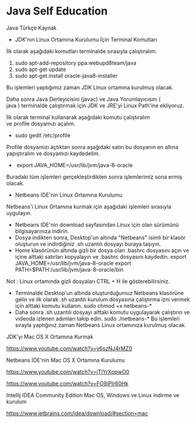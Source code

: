 # Java Self Education 
Java Türkçe Kaynak

* JDK'nın Linux Ortamına Kurulumu İçin Terminal Komutları

İlk olarak aşağıdaki komutları terminalde sırasıyla çalıştıralım.
1. sudo apt-add-repository ppa:webupd8team/java
2. sudo apt-get update
3. sudo apt-get install oracle-java8-installer

Bu işlemleri yaptığımız zaman JDK Linux ortamına kurulmuş olacak.

Daha sonra Java Derleyicisini (javac) ve Java Yorumlayıcısını ( java ) terminalde çalıştırmak için JDK ve JRE'yi Linux Path'ine ekliyoruz.

İlk olarak terminal kullanarak aşağıdaki komutu çalıştıralım ve profile dosyamızı açalım.
* sudo gedit /etc/profile

Profile dosyamızı açtıktan sonra aşağıdaki satırı bu dosyanın en altına yapıştıralım ve dosyamızı kaydedelim.
*  export JAVA_HOME=/usr/lib/jvm/java-8-oracle

Buradaki tüm işlemleri gerçekleştirdikten sonra işlemlerimiz sona ermiş olacak.


* Netbeans IDE'nin Linux Ortamına Kurulumu

Netbeans'i Linux Ortamına kurmak için aşağıdaki işlemleri sırasıyla uygulayın.

* Netbeans IDE'nin download sayfasından Linux için olan sürümünü bilgisayarınıza indirin.
* Dosya indikten sonra, Desktop'un altında "Netbeans" isimli bir klasör oluşturun ve indirdiğiniz .sh uzantılı dosyayı buraya taşıyın.
* Home klasörünün altında gizli bir dosya olan .bashrc dosyasını açın ve içine alttaki satırları kopyalayın ve .bashrc dosyasını kaydedin.
  export JAVA_HOME=/usr/lib/jvm/java-8-oracle export PATH=$PATH:/usr/lib/jvm/java-8-oracle/bin

Not : Linux ortamında gizli dosyaları CTRL + H ile gösterebilirsiniz.

* Terminalde Desktop'un altında oluşturduğumuz Netbeans klasörüne gelin ve ilk olarak .sh uzantılı kurulum dosyasına çalıştırma izni vermek için alttaki komutu kullanın.
  sudo chmod +x netbeans-*
* Daha sonra .sh uzantılı dosyayı alttaki komutu uygulayarak çalıştırın ve videoda izlenen adımları takip edin.
  sudo ./netbeans-*
  Bu işlemleri sırayla yaptığınız zaman Netbeans Linux ortamınıza kurulmuş olacak.


JDK'yı Mac OS X Ortamına Kurmak

https://www.youtube.com/watch?v=y6szNJ4rMZ0

Netbeans IDE'nin Mac OS X Ortamına Kurulumu

https://www.youtube.com/watch?v=jTlYrXopwO0

https://www.youtube.com/watch?v=FO8iPIr60Hk


Intellij IDEA Community Edition Mac OS, Windows ve Linux indirme ve kurulum

https://www.jetbrains.com/idea/download/#section=mac